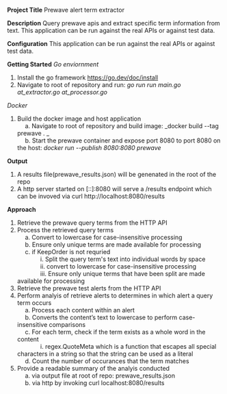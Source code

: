 **Project Title**
Prewave alert term extractor

**Description**
Query prewave apis and extract specific term information from text. This application can be run against the real APIs or against test data. 

**Configuration**
This application can be run against the real APIs or against test data. 

**Getting Started**
*Go enviornment*
1. Install the go framework https://go.dev/doc/install  
2. Navigate to root of repository and run: _go run run main.go at_extractor.go at_processor.go_  

*Docker*
1. Build the docker image and host application  
   &emsp; a. Navigate to root of repository and build image: _docker build --tag prewave .  _  
   &emsp; b. Start the prewave container and expose port 8080 to port 8080 on the host: _docker run --publish 8080:8080 prewave_  

**Output**
1. A results file(prewave_results.json) will be genenated in the root of the repo
2. A http server started on [::]:8080 will serve a /results endpoint which can be invoved via  curl http://localhost:8080/results

**Approach**
1. Retrieve the prewave query terms from the HTTP API
2. Process the retrieved query terms   
   &emsp; a. Convert to lowercase for case-insensitive processing  
   &emsp; b. Ensure only unique terms are made available for processing    
   &emsp; c. if KeepOrder is not requried   
      &emsp; &emsp; &emsp; i. Split the query term's text into individual words by space  
      &emsp; &emsp; &emsp; ii. convert to lowercase for case-insensitive processing  
      &emsp; &emsp; &emsp; iii. Ensure only unique terms that have been split are made available for processing  	  
3. Retrieve the prewave test alerts from the HTTP API  
4. Perform analyis of retrieve alerts to determines in which alert a query term occurs  
   &emsp; a. Process each content within an alert  
   &emsp; b. Converts the content’s text to lowercase to perform case-insensitive comparisons  
   &emsp; c. For each term, check if the term exists as a whole word in the content    
      &emsp; &emsp; &emsp; i. regex.QuoteMeta which is a function that escapes all special characters in a string so that the string can be used as a literal  
   &emsp; d. Count the number of occurances that the term matches 
6. Provide a readable summary of the analyis conducted  
   &emsp; a. via output file at root of repo: prewave_results.json  
   &emsp; b. via http by invoking curl localhost:8080/results  




